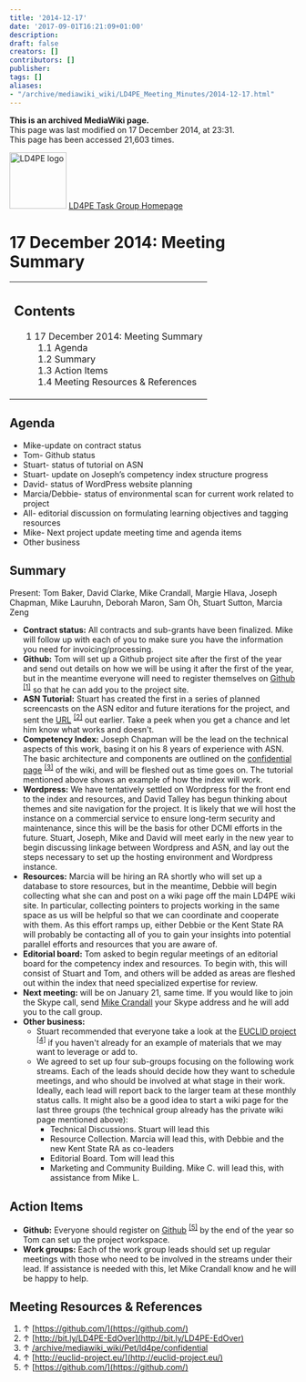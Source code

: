 ```yaml
---
title: '2014-12-17'
date: '2017-09-01T16:21:09+01:00'
description: 
draft: false
creators: []
contributors: []
publisher: 
tags: []
aliases:
- "/archive/mediawiki_wiki/LD4PE_Meeting_Minutes/2014-12-17.html"
---
```


 **This is an archived MediaWiki page.**  
This page was last modified on 17 December 2014, at 23:31.  
This page has been accessed 21,603 times.

[<img alt="LD4PE logo" src="/archive/mediawiki_wiki/images/Ld4pe.png" width="100" height="99">](/archive/mediawiki_wiki/images/Ld4pe.png "LD4PE logo") [LD4PE Task Group Homepage](/archive/mediawiki_wiki/Pet/ld4pe)

# 17 December 2014: Meeting Summary 
<table id="toc" class="toc">
  <tr>
    <td>
      <div id="toctitle">
        <h2>Contents</h2>
      </div>
      <ul>
        <li class="toclevel-1 tocsection-1">
          <a href="#17_December_2014:_Meeting_Summary"><span class="tocnumber">1</span> <span class="toctext">17 December 2014: Meeting Summary</span></a>
          <ul>
            <li class="toclevel-2 tocsection-2"><a href="#Agenda"><span class="tocnumber">1.1</span> <span class="toctext">Agenda</span></a></li>
            <li class="toclevel-2 tocsection-3"><a href="#Summary"><span class="tocnumber">1.2</span> <span class="toctext">Summary</span></a></li>
            <li class="toclevel-2 tocsection-4"><a href="#Action_Items"><span class="tocnumber">1.3</span> <span class="toctext">Action Items</span></a></li>
            <li class="toclevel-2 tocsection-5"><a href="#Meeting_Resources_.26_References"><span class="tocnumber">1.4</span> <span class="toctext">Meeting Resources &amp; References</span></a></li>
          </ul>
        </li>
      </ul>
    </td>
  </tr>
</table>


## Agenda 

- Mike-update on contract status
- Tom- Github status
- Stuart- status of tutorial on ASN
- Stuart- update on Joseph’s competency index structure progress
- David- status of WordPress website planning
- Marcia/Debbie- status of environmental scan for current work related to project
- All- editorial discussion on formulating learning objectives and tagging resources
- Mike- Next project update meeting time and agenda items
- Other business

## Summary 

Present: Tom Baker, David Clarke, Mike Crandall, Margie Hlava, Joseph Chapman, Mike Lauruhn, Deborah Maron, Sam Oh, Stuart Sutton, Marcia Zeng

- **Contract status:** All contracts and sub-grants have been finalized. Mike will follow up with each of you to make sure you have the information you need for invoicing/processing.
- **Github:** Tom will set up a Github project site after the first of the year and send out details on how we will be using it after the first of the year, but in the meantime everyone will need to register themselves on [Github](https://github.com/) <sup id="cite_ref-0" class="reference"><a href="#cite_note-0">[1]</a></sup> so that he can add you to the project site.
- **ASN Tutorial:** Stuart has created the first in a series of planned screencasts on the ASN editor and future iterations for the project, and sent the [URL](http://bit.ly/LD4PE-EdOver) <sup id="cite_ref-1" class="reference"><a href="#cite_note-1">[2]</a></sup> out earlier. Take a peek when you get a chance and let him know what works and doesn't.
- **Competency Index:** Joseph Chapman will be the lead on the technical aspects of this work, basing it on his 8 years of experience with ASN. The basic architecture and components are outlined on the [confidential page](/archive/mediawiki_wiki/Pet/ld4pe/confidential) <sup id="cite_ref-2" class="reference"><a href="#cite_note-2">[3]</a></sup> of the wiki, and will be fleshed out as time goes on. The tutorial mentioned above shows an example of how the index will work.
- **Wordpress:** We have tentatively settled on Wordpress for the front end to the index and resources, and David Talley has begun thinking about themes and site navigation for the project. It is likely that we will host the instance on a commercial service to ensure long-term security and maintenance, since this will be the basis for other DCMI efforts in the future. Stuart, Joseph, Mike and David will meet early in the new year to begin discussing linkage between Wordpress and ASN, and lay out the steps necessary to set up the hosting environment and Wordpress instance.
- **Resources:** Marcia will be hiring an RA shortly who will set up a database to store resources, but in the meantime, Debbie will begin collecting what she can and post on a wiki page off the main LD4PE wiki site. In particular, collecting pointers to projects working in the same space as us will be helpful so that we can coordinate and cooperate with them. As this effort ramps up, either Debbie or the Kent State RA will probably be contacting all of you to gain your insights into potential parallel efforts and resources that you are aware of.
- **Editorial board:** Tom asked to begin regular meetings of an editorial board for the competency index and resources. To begin with, this will consist of Stuart and Tom, and others will be added as areas are fleshed out within the index that need specialized expertise for review. 
- **Next meeting:** will be on January 21, same time. If you would like to join the Skype call, send [Mike Crandall](mailto:mikecran@uw.edu) your Skype address and he will add you to the call group.
- **Other business:**
  - Stuart recommended that everyone take a look at the [EUCLID project](http://euclid-project.eu/) <sup id="cite_ref-3" class="reference"><a href="#cite_note-3">[4]</a></sup> if you haven't already for an example of materials that we may want to leverage or add to.
  - We agreed to set up four sub-groups focusing on the following work streams. Each of the leads should decide how they want to schedule meetings, and who should be involved at what stage in their work. Ideally, each lead will report back to the larger team at these monthly status calls. It might also be a good idea to start a wiki page for the last three groups (the technical group already has the private wiki page mentioned above):
    - Technical Discussions. Stuart will lead this
    - Resource Collection. Marcia will lead this, with Debbie and the new Kent State RA as co-leaders
    - Editorial Board. Tom will lead this
    - Marketing and Community Building. Mike C. will lead this, with assistance from Mike L.

## Action Items 

- **Github:** Everyone should register on [Github](https://github.com/) <sup id="cite_ref-4" class="reference"><a href="#cite_note-4">[5]</a></sup> by the end of the year so Tom can set up the project workspace.
- **Work groups:** Each of the work group leads should set up regular meetings with those who need to be involved in the streams under their lead. If assistance is needed with this, let Mike Crandall know and he will be happy to help.

## Meeting Resources & References 

1. ↑ [https://github.com/](https://github.com/)
2. ↑ [http://bit.ly/LD4PE-EdOver](http://bit.ly/LD4PE-EdOver)
3. ↑ [/archive/mediawiki_wiki/Pet/ld4pe/confidential](/archive/mediawiki_wiki/Pet/ld4pe/confidential)
4. ↑ [http://euclid-project.eu/](http://euclid-project.eu/)
5. ↑ [https://github.com/](https://github.com/)

